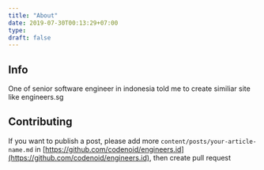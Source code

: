 ```yaml
---
title: "About"
date: 2019-07-30T00:13:29+07:00
type: 
draft: false
---
```


## Info

One of senior software engineer in indonesia told me to create similiar site like engineers.sg

## Contributing 

If you want to publish a post, please add more `content/posts/your-article-name.md` in [https://github.com/codenoid/engineers.id](https://github.com/codenoid/engineers.id), then create pull request